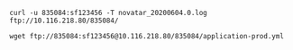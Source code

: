 





```shell
curl -u 835084:sf123456 -T novatar_20200604.0.log ftp://10.116.218.80/835084/
```



```shell
wget ftp://835084:sf123456@10.116.218.80/835084/application-prod.yml
```



